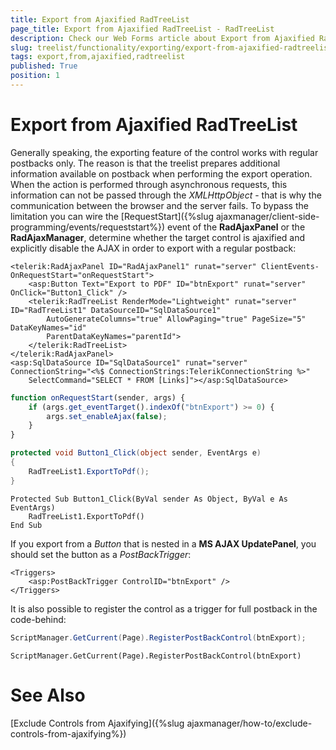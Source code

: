 ```yaml
---
title: Export from Ajaxified RadTreeList
page_title: Export from Ajaxified RadTreeList - RadTreeList
description: Check our Web Forms article about Export from Ajaxified RadTreeList.
slug: treelist/functionality/exporting/export-from-ajaxified-radtreelist
tags: export,from,ajaxified,radtreelist
published: True
position: 1
---
```


# Export from Ajaxified RadTreeList



Generally speaking, the exporting feature of the control works with regular postbacks only. The reason is that the treelist prepares additional information available on postback when performing the export operation. When the action is performed through asynchronous requests, this information can not be passed through the *XMLHttpObject* - that is why the communication between the browser and the server fails. To bypass the limitation you can wire the [RequestStart]({%slug ajaxmanager/client-side-programming/events/requeststart%}) event of the **RadAjaxPanel** or the **RadAjaxManager**, determine whether the target control is ajaxified and explicitly disable the AJAX in order to export with a regular postback:



````ASPNET
<telerik:RadAjaxPanel ID="RadAjaxPanel1" runat="server" ClientEvents-OnRequestStart="onRequestStart">
	<asp:Button Text="Export to PDF" ID="btnExport" runat="server" OnClick="Button1_Click" />
	<telerik:RadTreeList RenderMode="Lightweight" runat="server" ID="RadTreeList1" DataSourceID="SqlDataSource1"
		AutoGenerateColumns="true" AllowPaging="true" PageSize="5" DataKeyNames="id"
		ParentDataKeyNames="parentId">
	</telerik:RadTreeList>
</telerik:RadAjaxPanel>
<asp:SqlDataSource ID="SqlDataSource1" runat="server" ConnectionString="<%$ ConnectionStrings:TelerikConnectionString %>"
	SelectCommand="SELECT * FROM [Links]"></asp:SqlDataSource>
````
````JavaScript
function onRequestStart(sender, args) {
	if (args.get_eventTarget().indexOf("btnExport") >= 0) {
		args.set_enableAjax(false);
	}
}
````
````C#
protected void Button1_Click(object sender, EventArgs e)
{
	RadTreeList1.ExportToPdf();
}
````
````VB
Protected Sub Button1_Click(ByVal sender As Object, ByVal e As EventArgs)
	RadTreeList1.ExportToPdf()
End Sub
````


If you export from a *Button* that is nested in a **MS AJAX UpdatePanel**, you should set the button as a *PostBackTrigger*:

````ASPNET
<Triggers>         
	<asp:PostBackTrigger ControlID="btnExport" />
</Triggers>
````



It is also possible to register the control as a trigger for full postback in the code-behind:



````C#
ScriptManager.GetCurrent(Page).RegisterPostBackControl(btnExport);          
````
````VB
ScriptManager.GetCurrent(Page).RegisterPostBackControl(btnExport)          
````


# See Also 

[Exclude Controls from Ajaxifying]({%slug ajaxmanager/how-to/exclude-controls-from-ajaxifying%})

